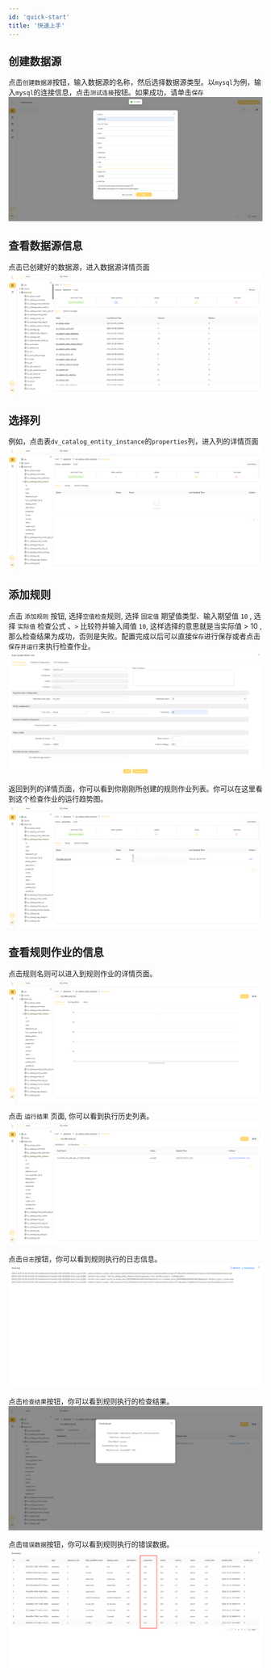 ```yaml
---
id: 'quick-start'
title: '快速上手'
---
```


## 创建数据源

点击`创建数据源`按钮，输入数据源的名称，然后选择数据源类型。以`mysql`为例，输入`mysql`的连接信息，点击`测试连接`按钮。如果成功，请单击`保存` 
![create_datasource](/doc/image/create_datasource.png)

## 查看数据源信息

点击已创建好的数据源，进入数据源详情页面 
![database_page](/doc/image/database_page.png)

## 选择列
例如，点击表`dv_catalog_entity_instance`的`properties`列，进入列的详情页面 
![column_page](/doc/image/column_page.png)

## 添加规则
点击 `添加规则` 按钮, 选择`空值检查`规则, 选择 `固定值` 期望值类型、输入期望值 `10` , 选择 `实际值` 检查公式 、`>` 比较符并输入阈值 `10`, 这样选择的意思就是当实际值 > 10 ,那么检查结果为成功，否则是失败。配置完成以后可以直接`保存`进行保存或者点击`保存并运行`来执行检查作业。
![create_metric](/doc/image/create_metric.png)


返回到列的详情页面，你可以看到你刚刚所创建的规则作业列表。你可以在这里看到这个检查作业的运行趋势图。
![metric_list](/doc/image/metric_list.png)

## 查看规则作业的信息
点击规则名则可以进入到规则作业的详情页面。
![metric_dashboard](/doc/image/metric_dashboard.png)

点击 `运行结果` 页面, 你可以看到执行历史列表。
![metric_runs](/doc/image/metric_runs.png)

点击`日志`按钮，你可以看到规则执行的日志信息。
![metric_job_log](/doc/image/metric_job_log.png)

点击`检查结果`按钮，你可以看到规则执行的检查结果。
![metric_execute_result](/doc/image/metric_execute_result.png)

点击`错误数据`按钮，你可以看到规则执行的错误数据。
![error_data](/doc/image/error_data.png)






